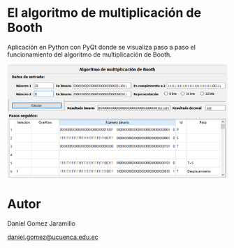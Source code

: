 # El algoritmo de multiplicación de Booth

Aplicación en Python con PyQt donde se visualiza paso a paso el funcionamiento del algoritmo de multiplicación de Booth.

![picture](https://raw.githubusercontent.com/esdanielgomez/AlgoritmoBooth/master/preview.png)

# Autor

Daniel Gomez Jaramillo

daniel.gomez@ucuenca.edu.ec
